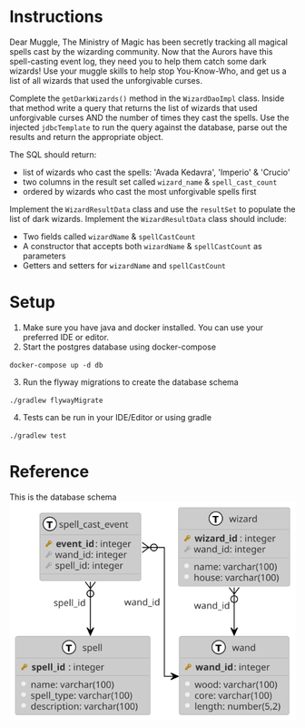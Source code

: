 # Instructions

Dear Muggle,
The Ministry of Magic has been secretly tracking all magical spells cast by the wizarding community.
Now that the Aurors have this spell-casting event log, they need you to help them catch some dark wizards!
Use your muggle skills to help stop You-Know-Who, and get us a list of all wizards that used the unforgivable curses.

Complete the `getDarkWizards()` method in the `WizardDaoImpl` class. Inside that method write a query that returns the list of wizards
that used unforgivable curses AND the number of times they cast the spells. Use the injected `jdbcTemplate` to run the query against the database,
parse out the results and return the appropriate object.

The SQL should return:
- list of wizards who cast the spells: 'Avada Kedavra', 'Imperio' & 'Crucio'
- two columns in the result set called `wizard_name` & `spell_cast_count`
- ordered by wizards who cast the most unforgivable spells first

Implement the `WizardResultData` class and use the `resultSet` to populate the list of dark wizards.
Implement the `WizardResultData` class should include:
- Two fields called `wizardName` & `spellCastCount`
- A constructor that accepts both `wizardName` & `spellCastCount` as parameters
- Getters and setters for `wizardName` and `spellCastCount`

# Setup

1. Make sure you have java and docker installed. You can use your preferred IDE or editor.
2. Start the postgres database using docker-compose

`docker-compose up -d db`

3. Run the flyway migrations to create the database schema

`./gradlew flywayMigrate`

4. Tests can be run in your IDE/Editor or using gradle

`./gradlew test`

# Reference

This is the database schema
![Schema](diagrams/images/schema.svg)
